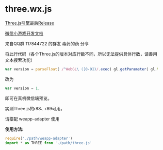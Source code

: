 # three.wx.js

[Three.js引擎最后Release](https://github.com/mrdoob/three.js/releases/latest)

[微信小游戏开发文档](https://mp.weixin.qq.com/debug/wxagame/dev/index.html)


来自QQ群 117844722 的群友 毒药的药 分享

将此行代码（各个Three.js的版本对应行数不同，所以无法提供具体行数，请善用文本搜索功能）
```javascript
var version = parseFloat( /^WebGL\ ([0-9])/.exec( gl.getParameter( gl.VERSION ) )[ 1 ] );
```
改为
```javascript
var version = 1.
```
即可在真机微信端预览。

实测Three.js的r88、r89可用。


请搭配 weapp-adapter 使用

**使用方法:**
```javascript
require('./path/weapp-adapter')
import * as THREE from './path/three.js'
```
